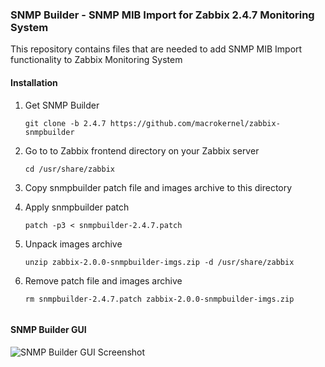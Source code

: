 ### SNMP Builder - SNMP MIB Import for Zabbix 2.4.7 Monitoring System

This repository contains files that are needed to add SNMP MIB Import functionality to Zabbix Monitoring System

#### Installation
1. Get SNMP Builder

   ```shell
   git clone -b 2.4.7 https://github.com/macrokernel/zabbix-snmpbuilder
   ```
2. Go to to Zabbix frontend directory on your Zabbix server

   ```shell
   cd /usr/share/zabbix
   ```
3. Copy snmpbuilder patch file and images archive to this directory
4. Apply snmpbuilder patch

   ```shell
   patch -p3 < snmpbuilder-2.4.7.patch
   ```
5. Unpack images archive

   ```shell
   unzip zabbix-2.0.0-snmpbuilder-imgs.zip -d /usr/share/zabbix
   ```
6. Remove patch file and images archive

   ```shell
   rm snmpbuilder-2.4.7.patch zabbix-2.0.0-snmpbuilder-imgs.zip


#### SNMP Builder GUI
![SNMP Builder GUI Screenshot](Zabbix-2.4.7-SNMP-Builder.png?raw=true "SNMP Builder GUI Screenshot")